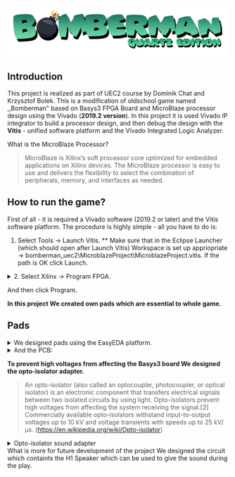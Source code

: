 ![BombermanQuartzEditionLogo](/images/logo.png)


## Introduction

This project is realized as part of UEC2 course by Dominik Chat and Krzysztof Bolek. This is a modification of oldschool game named ,,Bomberman" based on Basys3 FPGA Board and MicroBlaze processor design using the Vivado (**2019.2 version**). In this project it is used Vivado IP integrator to build a processor design, and then debug the design with the **Vitis** - 
unified software platform and the Vivado Integrated Logic Analyzer.

 What is the MicroBlaze Processor?
>MicroBlaze is Xilinx’s soft processor core optimized for embedded
applications on Xilinx devices. The MicroBlaze processor is easy to
use and delivers the flexibility to select the combination of
peripherals, memory, and interfaces as needed.

## How to run the game?

First of all - it is required a Vivado software (2019.2 or later) and the Vitis software platform.
The procedure is highly simple - all you have to do is:
1. Select Tools -> Launch Vitis. 
** Make sure that in the Eclipse Launcher (which should open after Launch Vitis) Workspace is set up appriopriate -> bomberman_uec2\MicroblazeProject\MicroblazeProject.vitis. If the path is OK click Launch.

<details>
 <summary>2. Select Xilinx -> Program FPGA.</summary>
![ProgramInstruction](/images/program.png)
</details>

And then click Program. 

**In this project We created own pads which are essential to whole game.** 

## Pads


<details>
  <summary> We designed pads using the EasyEDA platform. </summary>
 ```
  ![PadSheet](/images/pad_sheet.PNG) 
 ```
</details>

<details>
 <summary> And the PCB: </summary>
 '''
 ![PadPCB](/images/pad_pcb.PNG)
 '''
</details>


**To prevent high voltages from affecting the Basys3 board  We designed the opto-isolator adapter.**

> An opto-isolator (also called an optocoupler, photocoupler, or optical isolator) is an electronic component that transfers electrical signals between two isolated circuits by using light. Opto-isolators prevent high voltages from affecting the system receiving the signal.[2] Commercially available opto-isolators withstand input-to-output voltages up to 10 kV and voltage transients with speeds up to 25 kV/μs. (https://en.wikipedia.org/wiki/Opto-isolator)

<details>
 <summary> Opto-isolator sound adapter</summary>
 ![PadsSound](/images/pads_sound.PNG)
 ![PadsSoundPCB](/images/pads_sound_pcb.PNG)
 </details>
What is more for future development of the project We designed the circuit which containts the H1 Speaker which can be used to give the sound during the play. 

